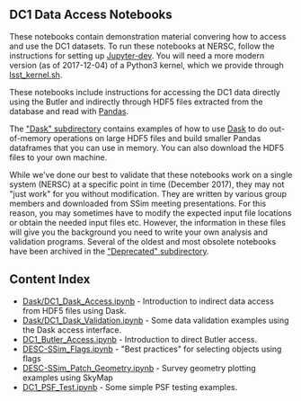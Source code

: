 ## DC1 Data Access Notebooks

These notebooks contain demonstration material convering how to access and use the DC1 datasets. 
To run these notebooks at NERSC, follow the instructions for setting up [Jupyter-dev](https://github.com/LSSTDESC/Monitor/blob/master/doc/jupyter-dev.md). 
You will need a more modern version (as of 2017-12-04) of a Python3 kernel, which we provide through [lsst_kernel.sh](../scripts/lsst-kernel.sh).

These notebooks include instructions for accessing the DC1 data directly using the Butler and indirectly through HDF5 files extracted from the database and read with [Pandas](https://pandas.pydata.org/).

The ["Dask" subdirectory](./Dask) contains examples of how to use [Dask](https://dask.pydata.org/en/latest/) to do out-of-memory operations on large HDF5 files and build smaller Pandas dataframes that you can use in memory.  You can also download the HDF5 files to your own machine.

While we've done our best to validate that these notebooks work on a single system (NERSC) at a specific point in time (December 2017), they may not "just work" for you without modification. They are written by various group members and downloaded from SSim meeting presentations. For this reason, you may sometimes have to modify the expected input file locations or obtain the needed input files etc.  However, the information in these files will give you the background you need to write your own analysis and validation programs. Several of the oldest and most obsolete notebooks have been archived in the ["Deprecated" subdirectory](./Deprecated).

## Content Index

* [Dask/DC1_Dask_Access.ipynb](./Dask/DC1_Dask_Access.ipynb) - Introduction to indirect data access from HDF5 files using Dask.
* [Dask/DC1_Dask_Validation.ipynb](./Dask/DC1_Dask_Validation.ipynb) - Some data validation examples using the Dask access interface.
* [DC1_Butler_Access.ipynb](./DC1_Butler_Access.ipynb) - Introduction to direct Butler access.
* [DESC-SSim_Flags.ipynb](./DESC-SSim_Flags.ipynb) - "Best practices" for selecting objects using flags
* [DESC-SSim_Patch_Geometry.ipynb](./DESC-SSim_Patch_Geometry.ipynb) - Survey geometry plotting examples using SkyMap
* [DC1_PSF_Test.ipynb](./DC1_PSF_Test.ipynb) - Some simple PSF testing examples.
